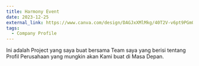 ```yaml
---
title: Harmony Event
date: 2023-12-25
external_link: https://www.canva.com/design/DAGJxXMlMkg/40T2V-v6pt9PGmQODBEE6g/edit
tags:
  - Company Profile
---
```


Ini adalah Project yang saya buat bersama Team saya yang berisi tentang Profil Perusahaan yang mungkin akan Kami buat di Masa Depan.

<!--more-->
